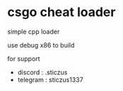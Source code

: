# csgo cheat loader 
simple cpp loader 

use debug x86 to build

for support

- discord : .sticzus
- telegram : sticzus1337
